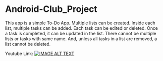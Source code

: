 # Android-Club_Project
This app is a simple To-Do App. Multiple lists can be created. Inside each list, multiple tasks can be added. Each task can be edited or deleted. Once a task is completed, it can be updated in the list. There cannot be multiple lists or tasks with same name. And, unless all tasks in a list are removed, a list cannot be deleted.

Youtube Link: [![IMAGE ALT TEXT](https://i9.ytimg.com/vi/wwtk9iR-Q7Y/mq1.jpg?sqp=CJjcy4cG&rs=AOn4CLCtzOjbX3oT5HhtngMUFMvf1V1PZg)](https://youtu.be/wwtk9iR-Q7Y "Android Club Project - To-do App")

